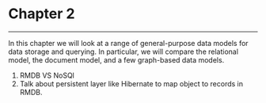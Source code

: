 # Chapter 2
---
In this chapter we will look at a range of general-purpose data models for data storage and querying. In particular, we will compare the relational model, the document model, and a few graph-based data models.

1. RMDB VS NoSQl
2. Talk about persistent layer like Hibernate to map object to records in RMDB.
